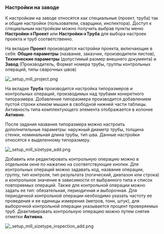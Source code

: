 ﻿
### Настройки на заводе

К настройкам на заводе относятся как специальные (проект, труба) так и общие настройки (пользователи, сварщики, инспектора). Доступ к специальным настройкам можно получить выбрав пункты меню **Настройки->Проект** или **Настройки->Труба** для выбора настроек проекта и труб соответственно.

На вкладке **Проект** производятся настройки проекта, включающие в себя: **Общие параметры** (название, заказчик, производители листов), **Технические параметры** (допустимый размер внешнего документа) и **Завод** (Производитель, Формат номера трубы, группы контрольных операций, типы сварочных швов)

![_setup_mill_project.png](./images/_setup_mill_project.png "")

На вкладке **Труба** производится настройка типоразмеров и контрольных операций, производимых над трубами конкретного типоразмера. Добавление типоразмера производится добавлением пустой строки кликом мышки в свободной нижней части таблицы. Активность типа комплектующего элемента отображается в колонке **Активно**. 

После задания названия типоразмера можно настроить дополнительные параметры: наружный диаметр трубы, толщина стенки, номинальная длина трубы, тип шва. Данные настройки относятся к выделенному типоразмеру. 

![_setup_mill_sizetype_add.png](./images/_setup_mill_sizetype_add.png "")

Добавить или редактировать контрольную операцию можно в отдельном окне по нажатию на соответствующие кнопки. Для контрольных операций можно задавать код, название операции, группу, тип контроля, тип результата (логический, диапазон или строка) и контрольное значение в зависимости от выбранного типа и список повторяемых операций.
Также для контрольной операции можно задать ее тип: обязательная, периодичная и выборочная. Для периодичной контрольной операции необходимо указать частоту ее проведения и ее единицы измерения (метров, тонн, штук), для выборочной контрольной операции указывается процент проверяемых труб. Деактивировать контрольную операцию можно путем снятия отметки **Активна**. 


![_setup_mill_sizetype_inspection_add.png](./images/_setup_mill_sizetype_inspection_add.png "")


